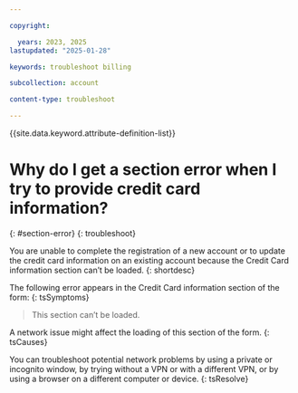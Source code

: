 ```yaml
---

copyright:

  years: 2023, 2025
lastupdated: "2025-01-28"

keywords: troubleshoot billing

subcollection: account

content-type: troubleshoot

---
```


{{site.data.keyword.attribute-definition-list}}

# Why do I get a section error when I try to provide credit card information?
{: #section-error}
{: troubleshoot}

You are unable to complete the registration of a new account or to update the credit card information on an existing account because the Credit Card information section can’t be loaded.
{: shortdesc}

The following error appears in the Credit Card information section of the form:
{: tsSymptoms}

>This section can’t be loaded.

A network issue might affect the loading of this section of the form.
{: tsCauses}

You can troubleshoot potential network problems by using a private or incognito window, by trying without a VPN or with a different VPN, or by using a browser on a different computer or device.
{: tsResolve}

